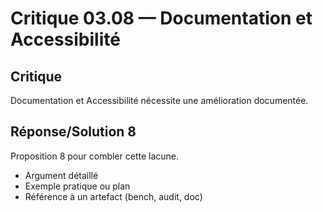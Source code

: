 # Critique 03.08 — Documentation et Accessibilité

## Critique
Documentation et Accessibilité nécessite une amélioration documentée.

## Réponse/Solution 8
Proposition 8 pour combler cette lacune.

- Argument détaillé
- Exemple pratique ou plan
- Référence à un artefact (bench, audit, doc)
